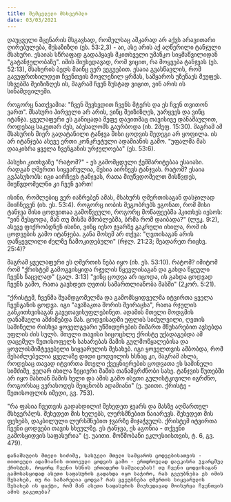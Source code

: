 ```yaml
---
title: შემცვლელი მსხვერპლი 
date: 03/03/2021
---
```


დაუცველი მცენარის მსგავსად, რომელსაც აშკარად არ აქვს არავითარი ღირებულება, შესაზიზღი (ეს. 53:2,3) - აი, ასე არის აქ აღწერილი ტანჯული მსახური. ესაიას სწრაფად გადაჰყავს მკითხველი უმანკო სიყმაწვილიდან "გატანჯულობაზე". იმის მიუხედავად, რომ ვიცით, რა მოყვება ტანჯვას (ეს. 52:13), მსახურის ბედს მაინც ვერ ვეგუებით. ესაია გვასწავლის, რომ გავუფრთხილდეთ ჩვენთვის მოვლენილ ყრმას, სამყაროს უზენაეს მეუფეს. სხვებმა შეიზიზღეს ის, მაგრამ ჩვენ ზუსტად ვიცით, ვინ არის ის სინამდვილეში.

როგორც ნათქვამია: "ჩვენ შევხვდით ჩვენს მტერს და ეს ჩვენ თვითონ ვართ". მსახური პირველი არ არის, ვინც შეიზიზღეს, უარყვეს და ვინც იტანჯა. ყველაფერი ეს განიცადა მეფე დავითმაც თავისივე დანაშაულით, როდესაც საკუთარ ძეს, აბესალომს გაურბოდა (იხ. 2მეფ. 15:30). მაგრამ ამ მსახურის მიერ გადატანილი ტანჯვა მისი ცოდვის შედეგი არ ყოფილა. ის არ იტანჯება ასევე ერთი კონკრეტული ადამიანის გამო. "უფალმა მას დააკისრა ყველა ჩვენგანის ურჯულოება" (ეს. 53:6).

პასუხი კითხვაზე "რატომ?" - ეს გამომცდელი ჭეშმარიტებაა ესაიასი. რადგან ღმერთი სიყვარულია, მესია აირჩევს ტანჯვას. რატომ? ესაია გვპასუხობს: იგი აირჩევს ტანჯვას, რათა მიუწვდომელთ მისწვდეს, მიუწვდომელნი კი ჩვენ ვართ!

ისინი, რომლებიც ვერ იაზრებენ ამას, მსახურს ღმერთისაგან დასჯილად მიიჩნევენ (იხ. ეს. 53:4). როგორც იობის მეგობრებს ეგონათ, რომ მისი ტანჯვა მისი ცოდვითაა გამოწვეული, როგორც მოწაფეებმა ჰკითხეს იესოს: "ვინ შესცოდა, მან თუ მისმა მშობლებმა, ბრმა რომ დაიბადა?" (ლუკ. 9:2), ასევე ფიქრობდნენ ისინი, ვინც იესო ჯვარზე გაკრული იხილა, რომ ის ცოდვების გამო იტანჯება. განა მოსემ არ თქვა: "ღვთისაგან არის დაწყევლილი ძელზე ჩამოკიდებული" (რჯლ. 21:23; შეადარეთ რიცხვ. 25:4)?

მაგრამ ყველაფერი ეს ღმერთის ნება იყო (იხ. ეს. 53:10). რატომ? იმიტომ რომ "ქრისტემ გამოგვისყიდა რჯულის წყევლისაგან და გახდა წყეული ჩვენს ნაცვლად" (გალ. 3:13) "ვინც ცოდვა არ იცოდა, ის გახდა ცოდვად ჩვენს გამო, რათა გავხდეთ ღვთის სამართლიანობა მასში" (2კორ. 5:21).

"ქრისტემ, ჩვენმა შუამდგომელმა და გამომსყიდველმა იტვირთა ყველა ჩვენგანის ცოდვა. იგი "ავაზაკთა შორის შეირაცხა", რათა რჯულის განკითხვისაგან გავეთავისუფლებინეთ. ადამის მთელი მოდგმის დანაშაული ამძიმებდა მას. ცოდვისადმი უფლის სიძულვილი, ღვთის საშინელი რისხვა ყოველგვარი უწმიდურების მიმართ მწუხარებით ავსებდა უფლის ძის სულს. მთელი თავისი სიცოცხლე ქრისტე უქადაგებდა ამ დაცემულ წუთისოფელს სახარებას მამის გულმოწყალებისა და ყოვლისმიმტევებელი სიყვარულის შესახებ. იგი ყოველთვის ამბობდა, რომ შესაძლებელია ყველაზე დიდი ცოდვილის ხსნაც კი, მაგრამ ახლა, როდესაც თავად იტვირთა მთელი ქვეყნიერების ცოდვათა ეს საშინელი სიმძიმე, ვეღარ იხილა ზეციერი მამის თანამგრძნობი სახე. ტანჯვის წუთებში არ იყო მასთან მამის ხელი და ამის გამო ისეთი გულისტკივილი იგრძნო, როგორსაც ვერასოდეს შეიცნობს ადამიანი" (ე. უაითი. ქრისტე - წუთისოფლის იმედი, გვ. 753).

"რა ფასია ჩვეთვის გადახდილი! შეხედეთ ჯვარს და მასზე აღმართულ მსხვერპლს. შეხედეთ მის ხელებს, ლურსმნებით ნაიარევს. შეხედეთ მის ფეხებს, დაკბილული ლურსმნებით ჯვარზე მიჯაჭვულს. ქრისტემ იტვირთა ჩვენი ცოდვები თავის სხეულზე. ეს ტანჯვა, ეს აგონია - თქვენი გამოსყიდვის საფასურია" (ე. უაითი. მოწმობანი ეკლესიისთვის, ტ. 6, გვ. 479).

`დანაშაულის მთელი სიძიმე, სასჯელი მთელი სამყაროს ცოდვებისათვის - თითოეული ადამიანის თითოეული ცოდვის გამო - ერთდროულად დაეკისრა ჯვარცმულ ქრისტეს, როგორც ჩვენი ხსნის ერთადერთ საშუალებას! თუ ჩვენი ცოდვისაგან გამოსასყიდად ასეთი საფასურის გადახდა იყო საჭირო, რას გვეუბნება ეს იმის შესახებ, თუ რა საზარელია ცოდვა? რას გვეუბნება ღმერთის სიყვარულის შესახებ ის ფაქტი, რომ მან ასეთი საფასურის მიუხედავად მოისურვა ჩვენთვის ამის გაკეთება?`